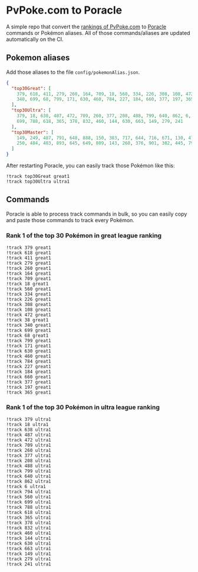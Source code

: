 # PvPoke.com to Poracle
A simple repo that convert the [rankings of PvPoke.com](https://pvpoke.com/rankings/) to [Poracle](https://github.com/KartulUdus/PoracleJS) commands or Pokémon aliases. 
All of those commands/aliases are updated automatically on the CI.

## Pokemon aliases
Add those aliases to the file `config/pokemonAlias.json`. 

<!-- aliases-start -->
```json
{
  "top30Great": [
    379, 618, 411, 279, 260, 164, 709, 18, 560, 334, 226, 308, 108, 472, 38,
    340, 699, 68, 799, 171, 630, 460, 784, 227, 184, 660, 377, 197, 365
  ],
  "top30Ultra": [
    379, 18, 638, 487, 472, 709, 260, 377, 208, 488, 799, 640, 862, 6, 794, 560,
    699, 788, 618, 365, 378, 832, 460, 144, 630, 663, 149, 279, 241
  ],
  "top30Master": [
    149, 249, 487, 791, 648, 888, 150, 383, 717, 644, 716, 671, 130, 473, 643,
    250, 484, 483, 893, 645, 649, 809, 143, 260, 376, 901, 382, 445, 794
  ]
}
```
<!-- aliases-end -->

After restarting Poracle, you can easily track those Pokémon like this:
```shell
!track top30Great great1
!track top30Ultra ultra1
```

## Commands
Poracle is able to process track commands in bulk, so you can easily copy and paste those commands to track every Pokémon.

### Rank 1 of the top 30 Pokémon in great league ranking
<!-- top30great-start -->
```
!track 379 great1
!track 618 great1
!track 411 great1
!track 279 great1
!track 260 great1
!track 164 great1
!track 709 great1
!track 18 great1
!track 560 great1
!track 334 great1
!track 226 great1
!track 308 great1
!track 108 great1
!track 472 great1
!track 38 great1
!track 340 great1
!track 699 great1
!track 68 great1
!track 799 great1
!track 171 great1
!track 630 great1
!track 460 great1
!track 784 great1
!track 227 great1
!track 184 great1
!track 660 great1
!track 377 great1
!track 197 great1
!track 365 great1
```
<!-- top30great-end -->

### Rank 1 of the top 30 Pokémon in ultra league ranking
<!-- top30ultra-start -->
```
!track 379 ultra1
!track 18 ultra1
!track 638 ultra1
!track 487 ultra1
!track 472 ultra1
!track 709 ultra1
!track 260 ultra1
!track 377 ultra1
!track 208 ultra1
!track 488 ultra1
!track 799 ultra1
!track 640 ultra1
!track 862 ultra1
!track 6 ultra1
!track 794 ultra1
!track 560 ultra1
!track 699 ultra1
!track 788 ultra1
!track 618 ultra1
!track 365 ultra1
!track 378 ultra1
!track 832 ultra1
!track 460 ultra1
!track 144 ultra1
!track 630 ultra1
!track 663 ultra1
!track 149 ultra1
!track 279 ultra1
!track 241 ultra1
```
<!-- top30ultra-end -->
